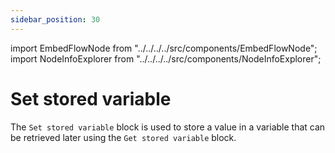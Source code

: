 ```yaml
---
sidebar_position: 30
---
```


import EmbedFlowNode from "../../../../src/components/EmbedFlowNode";
import NodeInfoExplorer from "../../../../src/components/NodeInfoExplorer";

# Set stored variable

<EmbedFlowNode type="action_variable_set" />

The `Set stored variable` block is used to store a value in a variable that can be retrieved later using the `Get stored variable` block.

<NodeInfoExplorer type="action_variable_set" />
